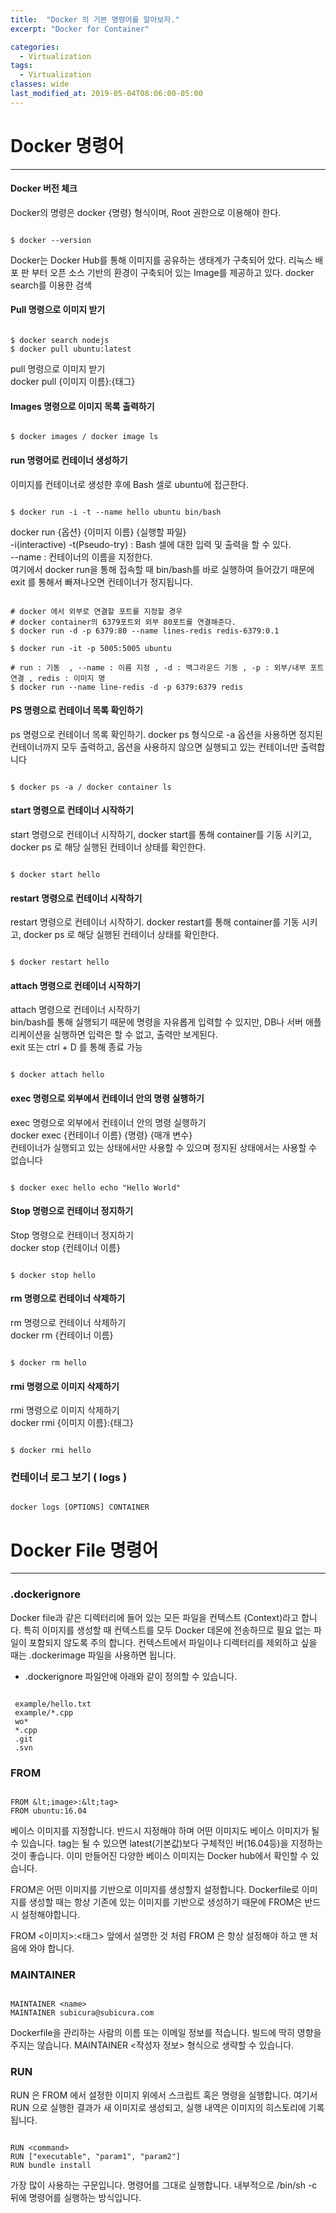 ```yaml
---
title:  "Docker 의 기본 명령어를 알아보자."
excerpt: "Docker for Container"

categories:
  - Virtualization
tags:
  - Virtualization 
classes: wide
last_modified_at: 2019-05-04T08:06:00-05:00
---
```


# Docker 명령어

***

#### Docker 버전 체크 

 Docker의 명령은 docker {명령} 형식이며, Root 권한으로 이용해야 한다. 

```shell

$ docker --version

```

Docker는 Docker Hub를 통해 이미지를 공유하는 생태계가 구축되어 았다. 리눅스 배포 판 부터 오픈 소스 기반의 환경이 구축되어 있는 Image를 제공하고 있다. docker search를 이용한 검색

#### Pull 명령으로 이미지 받기

```shell

$ docker search nodejs
$ docker pull ubuntu:latest

```
pull 명령으로 이미지 받기    
docker pull {이미지 이름}:{태그}  

#### Images 명령으로 이미지 목록 출력하기

```shell

$ docker images / docker image ls

```

#### run 명령어로 컨테이너 생성하기

이미지를 컨테이너로 생성한 후에 Bash 셀로 ubuntu에 접근한다. 

```shell

$ docker run -i -t --name hello ubuntu bin/bash

```

docker run {옵션} {이미지 이름} {실행할 파일}  
-i(interactive)  -t(Pseudo-try) : Bash 셀에 대한 입력 및 출력을 할 수 있다.  
--name : 컨테이너의 이름을 지정한다.  
여기에서 docker run을 통해 접속할 때 bin/bash를 바로 실행하여 들어갔기 때문에 exit 를 통해서 빠져나오면 컨테이너가 정지됩니다.  

```shell

# docker 에서 외부로 연결할 포트를 지정할 경우 
# docker container의 6379포트외 외부 80포트를 연결해준다.
$ docker run -d -p 6379:80 --name lines-redis redis-6379:0.1

$ docker run -it -p 5005:5005 ubuntu

# run : 기동  , --name : 이름 지정 , -d : 백그라운드 기동 , -p : 외부/내부 포트 연결 , redis : 이미지 명 
$ docker run --name line-redis -d -p 6379:6379 redis

```

#### PS 명령으로 컨테이너 목록 확인하기 

ps 명령으로 컨테이너 목록 확인하기. docker ps 형식으로 -a 옵션을 사용하면 정지된 컨테이너까지 모두 출력하고, 옵션을 사용하지 않으면 실행되고 있는 컨테이너만 출력합니다

```shell 

$ docker ps -a / docker container ls

```

#### start 명령으로 컨테이너 시작하기 

start 명령으로 컨테이너 시작하기, docker start를 통해 container를 기동 시키고, docker ps 로 해당 실행된 컨테이너 상태를 확인한다. 

```shell

$ docker start hello 

```

#### restart 명령으로 컨테이너 시작하기

restart 명령으로 컨테이너 시작하기. docker restart를 통해 container를 기동 시키고, docker ps 로 해당 실행된 컨테이너 상태를 확인한다. 

```shell

$ docker restart hello    

```

#### attach 명령으로 컨테이너 시작하기

attach 명령으로 컨테이너 시작하기   
bin/bash를 통해 실행되기 때문에 명령을 자유롭게 입력할 수 있지만, DB나 서버 애플리케이션을 실행하면 입력은 할 수 없고, 출력만 보게된다.  
exit 또는 ctrl + D 를 통해 종료 가능   

```shell

$ docker attach hello 

```

#### exec 명령으로 외부에서 컨테이너 안의 명령 실행하기

exec 명령으로 외부에서 컨테이너 안의 명령 실행하기   
docker exec {컨테이너 이름} {명령} {매개 변수}  
컨테이너가 실행되고 있는 상태에서만 사용할 수 있으며 정지된 상태에서는 사용할 수 없습니다   

```shell

$ docker exec hello echo "Hello World"            

```

#### Stop 명령으로 컨테이너 정지하기

Stop 명령으로 컨테이너 정지하기   
docker stop {컨테이너 이름}   

```shell

$ docker stop hello   

```

#### rm 명령으로 컨테이너 삭제하기

rm 명령으로 컨테이너 삭제하기   
docker rm {컨테이너 이름}   

```shell

$ docker rm hello     

```

#### rmi 명령으로 이미지 삭제하기

rmi 명령으로 이미지 삭제하기   
docker rmi {이미지 이름}:{태그}    

```shell

$ docker rmi hello        

```

### 컨테이너 로그 보기 ( logs )

```shell

docker logs [OPTIONS] CONTAINER

```

# Docker File 명령어

***

### .dockerignore 

 Docker file과 같은 디렉터리에 들어 있는 모든 파일을 컨텍스트 (Context)라고 합니다. 특히 이미지를 생성할 때 컨텍스트를 모두 Docker 데몬에 전송하므로 필요 없는 파일이 포함되지 않도록 주의 합니다. 컨텍스트에서 파일이나 디렉터리를 제외하고 싶을 때는 .dockerimage 파일을 사용하면 됩니다. 

- .dockerignore 파일안에 아래와 같이 정의할 수 있습니다.  

```shell

 example/hello.txt 
 example/*.cpp 
 wo* 
 *.cpp 
 .git 
 .svn  

```

### FROM

```shell

FROM &lt;image>:&lt;tag>
FROM ubuntu:16.04

```

베이스 이미지를 지정합니다. 반드시 지정해야 하며 어떤 이미지도 베이스 이미지가 될 수 있습니다. tag는 될 수 있으면 latest(기본값)보다 구체적인 버(16.04등)을 지정하는 것이 좋습니다. 이미 만들어진 다양한 베이스 이미지는 Docker hub에서 확인할 수 있습니다.

FROM은 어떤 이미지를 기반으로 이미지를 생성할지 설정합니다. Dockerfile로 이미지를 생성할 때는 항상 기존에 있는 이미지를 기반으로 생성하기 때문에 FROM은 반드시 설정해야합니다.  

FROM <이미지>:<태그> 
앞에서 설명한 것 처럼 FROM 은 항상 설정해야 하고 맨 처음에 와야 합니다. 


### MAINTAINER

```shell

MAINTAINER <name>
MAINTAINER subicura@subicura.com

```

Dockerfile을 관리하는 사람의 이름 또는 이메일 정보를 적습니다. 빌드에 딱히 영향을 주지는 않습니다. 
MAINTAINER <작성자 정보> 형식으로 생략할 수 있습니다. 

### RUN

RUN 은 FROM 에서 설정한 이미지 위에서 스크립트 혹은 명령을 실행합니다. 여기서 RUN 으로 실행한 결과가 새 이미지로 생성되고, 실행 내역은 이미지의 히스토리에 기록됩니다. 

```shell

RUN <command>
RUN ["executable", "param1", "param2"]
RUN bundle install

```

가장 많이 사용하는 구문입니다. 명령어를 그대로 실행합니다. 내부적으로 /bin/sh -c 뒤에 명령어를 실행하는 방식입니다.

